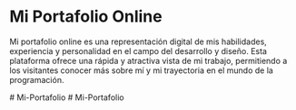 
# Mi Portafolio Online

Mi portafolio online es una representación digital de mis habilidades, experiencia y personalidad en el campo del desarrollo y diseño. Esta plataforma ofrece una rápida y atractiva vista de mi trabajo, permitiendo a los visitantes conocer más sobre mí y mi trayectoria en el mundo de la programación.

#   M i - P o r t a f o l i o  
 #   M i - P o r t a f o l i o  
 